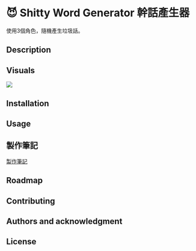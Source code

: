 # 😈 Shitty Word Generator 幹話產生器

使用3個角色，隨機產生垃圾話。

## Description

## Visuals
![](https://i.imgur.com/H5Y9m8V.jpg)

## Installation

## Usage

## 製作筆記
[製作筆記](PracticeNotes.md)

## Roadmap

## Contributing

## Authors and acknowledgment

## License
 
